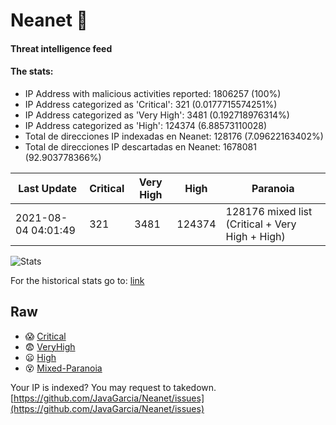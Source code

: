 # Neanet :hocho:
#### Threat intelligence feed
#### The stats:

- IP Address with malicious activities reported: 1806257 (100%)
- IP Address categorized as 'Critical':  321 (0.0177715574251%)
- IP Address categorized as 'Very High':  3481 (0.192718976314%)
- IP Address categorized as 'High':  124374 (6.88573110028)
- Total de direcciones IP indexadas en Neanet:  128176 (7.09622163402%)
- Total de direcciones IP descartadas en Neanet:  1678081 (92.903778366%)

| Last Update | Critical | Very High | High | Paranoia |
| --- | --- | --- | --- | --- |
| 2021-08-04 04:01:49 | 321 | 3481 | 124374 | 128176 mixed list (Critical + Very High + High)|

![Stats](https://docs.google.com/spreadsheets/d/e/2PACX-1vSnaNMIXVabIpDJjufMlzH7poXnshF3mgd8Is1g9ytUEzVsP5my4Trn8f-xkoLLQ38xpL3HtmUexLo6/pubchart?oid=501124687&format=image)

For the historical stats go to: [link](/stats.csv)
## Raw
- :scream: [Critical](https://raw.githubusercontent.com/JavaGarcia/Neanet/master/blacklists/neanet_critical.txt)
- :fearful: [VeryHigh](https://raw.githubusercontent.com/JavaGarcia/Neanet/master/blacklists/neanet_veryHigh.txtt)
- :frowning: [High](https://raw.githubusercontent.com/JavaGarcia/Neanet/master/blacklists/neanet_high.txt)
- :dizzy_face: [Mixed-Paranoia](https://raw.githubusercontent.com/JavaGarcia/Neanet/master/blacklists/neanet_all.txt)


Your IP is indexed? You may request to takedown. [https://github.com/JavaGarcia/Neanet/issues](https://github.com/JavaGarcia/Neanet/issues)


















































































































































































































































































































































































































































































































































































































































































































































































































































































































































































































































































































































































































































































































































































































































































































































































































































































































































































































































































































































































































































































































































































































































































































































































































































































































































































































































































































































































































































































































































































































































































































































































































































































































































































































































































































































































































































































































































































































































































































































































































































































































































































































































































































































































































































































































































































































































































































































































































































































































































































































































































































































































































































































































































































































































































































































































































































































































































































































































































































































































































































































































































































































































































































































































































































































































































































































































































































































































































































































































































































































































































































































































































































































































































































































































































































































































































































































































































































































































































































































































































































































































































































